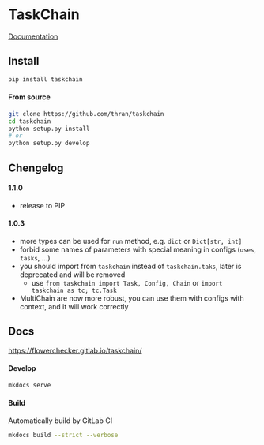 # TaskChain

[Documentation](https://flowerchecker.gitlab.io/taskchain/)

## Install

```bash
pip install taskchain
```

#### From source
```bash
git clone https://github.com/thran/taskchain
cd taskchain
python setup.py install
# or
python setup.py develop
```

## Chengelog

#### 1.1.0
- release to PIP

#### 1.0.3
- more types can be used for `run` method, e.g. `dict` or `Dict[str, int]`
- forbid some names of parameters with special meaning in configs (`uses`, `tasks`, ...)
- you should import from `taskchain` instead of `taskchain.taks`, later is deprecated and will be removed
  - use `from taskchain import Task, Config, Chain` or `import taskchain as tc; tc.Task`
- MultiChain are now more robust, you can use them with configs with context, and it will work correctly 

## Docs
https://flowerchecker.gitlab.io/taskchain/

#### Develop
```bash
mkdocs serve
```

#### Build
Automatically build by GitLab CI
```bash
mkdocs build --strict --verbose
```
